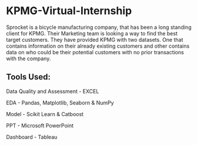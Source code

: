 # KPMG-Virtual-Internship
Sprocket is a bicycle manufacturing company, that has been a long standing client for KPMG. Their Marketing team is looking a way to find the best target customers. They have provided KPMG with two datasets. One that contains information on their already existing customers and other contains data on who could be their potential customers with no prior transactions with the company.

## Tools Used: 
Data Quality and Assessment - EXCEL

EDA - Pandas, Matplotlib, Seaborn & NumPy

Model - Scikit Learn & Catboost

PPT - Microsoft PowerPoint

Dashboard - Tableau
